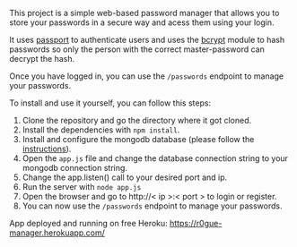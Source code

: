 This project is a simple web-based password manager that allows you to store your passwords in a secure way and acess them using your login.

It uses [passport](https://www.passportjs.org/) to authenticate users and uses the [bcrypt](https://www.npmjs.com/package/bcrypt) module to hash passwords so only the person with the correct master-password can decrypt the hash.

Once you have logged in, you can use the `/passwords` endpoint to manage your passwords.

To install and use it yourself, you can follow this steps:

1. Clone the repository and go the directory where it got cloned.
2. Install the dependencies with `npm install`.
3. Install and configure the mongodb database (please follow the [instructions](https://docs.mongodb.com/manual/tutorial/install-mongodb-on-ubuntu/)).
4. Open the `app.js` file and change the database connection string to your mongodb connection string.
5. Change the app.listen() call to your desired port and ip.
6. Run the server with `node app.js`
7. Open the browser and go to http://< ip >:< port > to login or register.
8. You can now use the `/passwords` endpoint to manage your passwords.

App deployed and running on free Heroku:
https://r0gue-manager.herokuapp.com/
